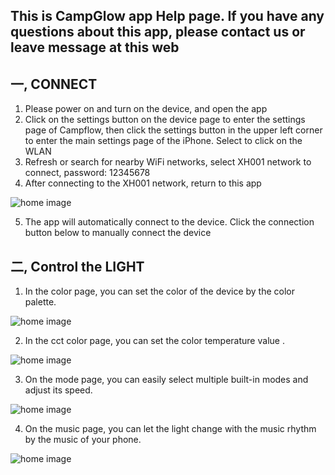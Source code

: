 ## This is CampGlow app Help page. If you have any questions about this app, please contact us or leave message at this web ##

## 一, CONNECT ##
  1. Please power on and turn on the device, and open the app
  2. Click on the settings button on the device page to enter the settings page of Campflow, then click the settings button in the upper left corner to enter the main settings page of the iPhone. Select to click on the WLAN
  3. Refresh or search for nearby WiFi networks, select XH001 network to connect, password: 12345678
  4. After connecting to the XH001 network, return to this app
  
  ![home image](https://github.com/niteapps/campglow/blob/main/en0.png)
  
  5. The app will automatically connect to the device. Click the connection button below to manually connect the device
## 二, Control the LIGHT  ##
  1. In the color page, you can set the color of the device by the color palette.
  
   ![home image](https://github.com/niteapps/campglow/blob/main/en1.png)
   
  2. In the cct color page, you can set the color temperature value .
  
   ![home image](https://github.com/niteapps/campglow/blob/main/en2.png)
   
  3. On the mode page, you can easily select multiple built-in modes and adjust its speed.
  
   ![home image](https://github.com/niteapps/campglow/blob/main/en3.png)  
    
  4. On the music page, you can let the light change with the music rhythm by the music of your phone.
  
   ![home image](https://github.com/niteapps/campglow/blob/main/en4.png)
